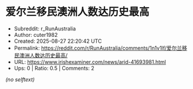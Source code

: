 # 爱尔兰移民澳洲人数达历史最高

- Subreddit: r_RunAustralia
- Author: cuter1982
- Created: 2025-08-27 22:20:42 UTC
- Permalink: https://reddit.com/r/RunAustralia/comments/1n1v1lf/爱尔兰移民澳洲人数达历史最高/
- URL: https://www.irishexaminer.com/news/arid-41693981.html
- Ups: 0 | Ratio: 0.5 | Comments: 2

_(no selftext)_
